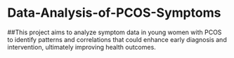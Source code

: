 # Data-Analysis-of-PCOS-Symptoms

##This project aims to analyze symptom data in young women with PCOS to identify patterns and correlations that could enhance early diagnosis and intervention, ultimately improving health outcomes.
